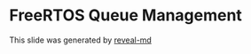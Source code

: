 FreeRTOS Queue Management
===

This slide was generated by [reveal-md](https://github.com/webpro/reveal-md)
